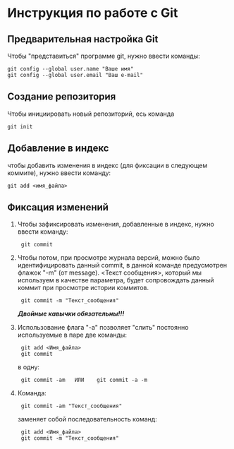 # **Инструкция по работе с Git**

## Предварительная настройка Git

Чтобы "представиться" программе git, нужно ввести команды: 

    git config --global user.name "Ваше имя"
    git config --global user.email "Ваш e-mail"

## Создание репозитория

Чтобы инициировать новый репозиторий, есь команда 

    git init

 ## Добавление в индекс

 чтобы добавить изменения в индекс (для фиксации в следующем коммите), нужно ввести команду: 

    git add <имя_файла>

## Фиксация изменений

1. Чтобы зафиксировать изменения, добавленные в индекс, нужно ввести команду: 

        git commit 

2. Чтобы потом, при просмотре журнала версий, можно было идентифицировать данный commit, в данной команде предусмотрен флажок "-m" (от message). <Текст сообщения>, который мы используем в качестве параметра, будет сопровождать данный коммит при просмотре истории коммитов. 

        git commit -m "Текст_сообщения"

    **_Двойные кавычки обязательны!!!_**

3. Использование флага "-a" позволяет "слить" постоянно используемые в паре две команды: 

        git add <Имя_файла>
        git commit 

    в одну: 

        git commit -am   ИЛИ    git commit -a -m

4. Команда: 

        git commit -am "Текст_сообщения"

    заменяет собой последовательность команд: 

        git add <Имя_файла>
        git commit -m "Текст_сообщения"

